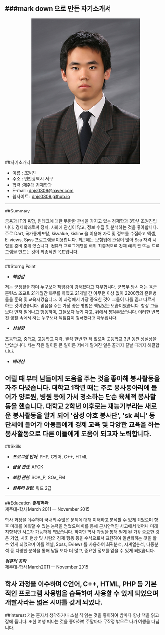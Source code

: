 ###mark down 으로 만든 자기소개서
---
##자기소개서
![chowonjin](/images/miroslav_maksimovic.jpg)
* 이름 : 조원진  
* 주소 : 인천광역시 서구
* 학력 :제주대 경제학과
* E-mail : dnjs0309@naver.com
* 웹사이트 : [dnjs0309.github.io](http://dnjs0309.github.io)
---
##Summary

금융과 IT의 융합, 핀테크에 대한 무한한 관심을 가지고 있는 경제학과 3학년 조원진입니다.
경제학과로써 정치, 사회에 관심이 많고, 정보 수집 및 분석하는 것을 좋아합니다.
주로 Dart, 국가통계포탈,  kisvalue,  kisline 을 이용해 자료 및 정보를 수집하고 
엑셀, E-views, Spss 프로그램을 이용합니다.
최근에는 보험업에 관심이 많아 Soa 자격 시험을 준비 중에 있습니다.
컴퓨터 프로그래밍을 배워 최종적으로 경제 예측 앱 또는 프로그램을 만드는 것이 최종적인 목표입니다.

---
##Storng Point
* **_책임감_**

저는 군생활을 하며 누구보다 책임감이 강해졌다고 자부합니다.
군복무 당시 저는 육군훈련소 조교로 21개월간 복무를 하였고 21개월 간 아무런 이상 없이 2200명의 훈련병들을 훈육 및 교육시켰습니다.
이 과정에서 가장 중요한 것이 그들이 나를 믿고 따르게 하는 것이였습니다. 
믿음을 주는 가장 좋은 방법은 책임있는 모습이였습니다.
항상 그들보다 먼저 일어나고 행동하며, 그들보다 늦게 자고, 뒤에서 챙겨주었습니다. 
이러한 반복된 생활 속에서 저는 누구보다 책임감이 강해졌다고 자부합니다.

* **_성실함_**

초등학교, 중학교, 고등학교 지각, 결석 한번 한 적 없으며 고등학교 3년 동안 성실상을 받았습니다.
저는 작은 일이든 큰 일이든 저에게 맡겨진 일은 끝까지 끝날 때까지 해결합니다.

* **_배려심_**
	
어릴 때 부터 남들에게 도움을 주는 것을 좋아해 봉사활동을 자주 다녔습니다. 
대학교 1학년 때는 주로 봉사동아리에 들어가 양로원, 병원 등에 가서 청소하는 단순 육체적 봉사활동을 했습니다.
대학교 2학년 이후로는 재능기부라는 새로운 봉사활동을 알게 되어 '삼성 야호 봉사단', 'sk 써니' 등 단체에 들어가 아동들에게 경제 교육 및 다양한 교육을 하는 봉사활동으로 다른 이들에게 도움이 되고자 노력합니다.
---
##Skills
* **_프로그램 언어_**: PHP, C언어, C++, HTML

* **_금융 관련_**:  AFCK

* **_보험 관련_**:  SOA_P, SOA_FM

* **_컴퓨터 관련_**: 워드 2급 
---
##Education
**_경제학과_**  	
제주대-학사                        March 2011 — November  2015  

학사 과정을 이수하며 국내외 수많은 문제에 대해 이해하고 분석할 수 있게 되었으며 향 후 미래를 예측할 수 있는 능력을 얻었으며 이를 통해 근시안적인 사고에서 벗어나 미래지향적인 사고가 가능하게 되었습니다. 하지만 학사 과정을 통해 얻게 된 가장 중요한 것은 기업, 사회 현상 및 사람의 경제 행동 등을 수식으로서 표현하여 일반화하는 것을 할 수 있게 되었으며 이를 엑셀, Spss, Eviews 를 사용하여 회귀분석, 시계열분석, 다중분석 등 다양한 분석을 통해 남들 보다 더 많고, 중요한 정보를 얻을 수 있게 되었습니다.

 
**_컴퓨터 공학_**  
제주대-학사                               March2011 — November  2015  
 

학사 과정을 이수하며 C언어, C++, HTML, PHP 등 기본적인 프로그램 사용법을 습득하여 사용할 수 있게 되었으며 개발자라는 넓은 시야를 갖게 되었다.
---
##interest
저는 혼자서 생각하거나 소설 책 읽는 것을 좋아하여 밤마다 항상 책을 읽고 잠에 듭니다. 
또한 여행 떠나는 것을 좋아하여 주말마다 무작정 밖으로 나가 여행을 다닙니다.
